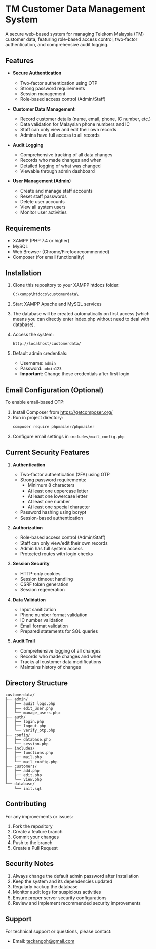 # TM Customer Data Management System

A secure web-based system for managing Telekom Malaysia (TM) customer data, featuring role-based access control, two-factor authentication, and comprehensive audit logging.

## Features

- **Secure Authentication**
  - Two-factor authentication using OTP
  - Strong password requirements
  - Session management
  - Role-based access control (Admin/Staff)

- **Customer Data Management**
  - Record customer details (name, email, phone, IC number, etc.)
  - Data validation for Malaysian phone numbers and IC
  - Staff can only view and edit their own records
  - Admins have full access to all records

- **Audit Logging**
  - Comprehensive tracking of all data changes
  - Records who made changes and when
  - Detailed logging of what was changed
  - Viewable through admin dashboard

- **User Management (Admin)**
  - Create and manage staff accounts
  - Reset staff passwords
  - Delete user accounts
  - View all system users
  - Monitor user activities

## Requirements

- XAMPP (PHP 7.4 or higher)
- MySQL
- Web Browser (Chrome/Firefox recommended)
- Composer (for email functionality)

## Installation

1. Clone this repository to your XAMPP htdocs folder:
   ```
   C:\xampp\htdocs\customerdata\
   ```

2. Start XAMPP Apache and MySQL services

3. The database will be created automatically on first access (which means you can directly enter index.php without need to deal with database).

4. Access the system:
   ```
   http://localhost/customerdata/
   ```

5. Default admin credentials:
   - Username: `admin`
   - Password: `admin123`
   - **Important**: Change these credentials after first login

## Email Configuration (Optional)

To enable email-based OTP:

1. Install Composer from https://getcomposer.org/
2. Run in project directory:
   ```
   composer require phpmailer/phpmailer
   ```
3. Configure email settings in `includes/mail_config.php`

## Current Security Features

1. **Authentication**
   - Two-factor authentication (2FA) using OTP
   - Strong password requirements:
     - Minimum 8 characters
     - At least one uppercase letter
     - At least one lowercase letter
     - At least one number
     - At least one special character
   - Password hashing using bcrypt
   - Session-based authentication

2. **Authorization**
   - Role-based access control (Admin/Staff)
   - Staff can only view/edit their own records
   - Admin has full system access
   - Protected routes with login checks

3. **Session Security**
   - HTTP-only cookies
   - Session timeout handling
   - CSRF token generation
   - Session regeneration

4. **Data Validation**
   - Input sanitization
   - Phone number format validation
   - IC number validation
   - Email format validation
   - Prepared statements for SQL queries

5. **Audit Trail**
   - Comprehensive logging of all changes
   - Records who made changes and when
   - Tracks all customer data modifications
   - Maintains history of changes


## Directory Structure

```
customerdata/
├── admin/
│   ├── audit_logs.php
│   ├── edit_user.php
│   └── manage_users.php
├── auth/
│   ├── login.php
│   ├── logout.php
│   └── verify_otp.php
├── config/
│   ├── database.php
│   └── session.php
├── includes/
│   ├── functions.php
│   ├── mail.php
│   └── mail_config.php
├── customers/
│   ├── add.php
│   ├── edit.php
│   └── view.php
└── database/
    └── init.sql
```

## Contributing

For any improvements or issues:
1. Fork the repository
2. Create a feature branch
3. Commit your changes
4. Push to the branch
5. Create a Pull Request

## Security Notes

1. Always change the default admin password after installation
2. Keep the system and its dependencies updated
3. Regularly backup the database
4. Monitor audit logs for suspicious activities
5. Ensure proper server security configurations
6. Review and implement recommended security improvements

## Support

For technical support or questions, please contact:
- Email: teckangoh@gmail.com
